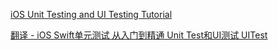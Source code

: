 

[iOS Unit Testing and UI Testing Tutorial](https://www.raywenderlich.com/21020457-ios-unit-testing-and-ui-testing-tutorial)

[翻译 - iOS Swift单元测试 从入门到精通 Unit Test和UI测试 UITest](https://blog.csdn.net/zgpeace/article/details/109058602)

